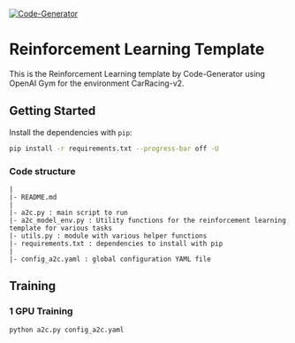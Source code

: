 [![Code-Generator](https://badgen.net/badge/Template%20by/Code-Generator/ee4c2c?labelColor=eaa700)](https://github.com/pytorch-ignite/code-generator)

# Reinforcement Learning Template

This is the Reinforcement Learning template by Code-Generator using OpenAI Gym for the environment CarRacing-v2.

## Getting Started

Install the dependencies with `pip`:

```sh
pip install -r requirements.txt --progress-bar off -U
```

### Code structure

```
|
|- README.md
|
|- a2c.py : main script to run
|- a2c_model_env.py : Utility functions for the reinforcement learning template for various tasks
|- utils.py : module with various helper functions
|- requirements.txt : dependencies to install with pip
|
|- config_a2c.yaml : global configuration YAML file
```

## Training

### 1 GPU Training

```sh
python a2c.py config_a2c.yaml
```
